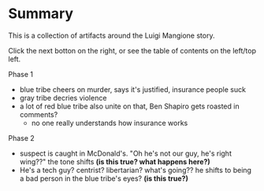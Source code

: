 # Summary

This is a collection of artifacts around the Luigi Mangione story.

Click the next botton on the right, or see the table of contents on the left/top left.

Phase 1

- blue tribe cheers on murder, says it's justified, insurance people suck
- gray tribe decries violence
- a lot of red blue tribe also unite on that, Ben Shapiro gets roasted in comments?
  - no one really understands how insurance works

Phase 2

- suspect is caught in McDonald's. "Oh he's not our guy, he's right wing??" the tone shifts **(is this true? what happens here?)**
- He's a tech guy? centrist? libertarian? what's going?? he shifts to being a bad person in the blue tribe's eyes? **(is this true?)**